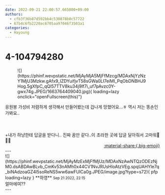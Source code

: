 ```yaml
---
date: 2022-09-21 22:00:57.665000+09:00
authors:
  - cfb3f36b87d592bb4c530878b0c57722
  - 67b4c6fb2220ac6705aa97046f3503a1
categories:
  - Hayoung
---
```


# 4-104794280

<div class="post-container" markdown="1">
<div class="content-container md-sidebar__scrollwrap" markdown="1">


<figure markdown="1">
![](https://phinf.wevpstatic.net/MjAyMjA5MjFfMzcg/MDAxNjYzNzY1MjU3Mzkw.gAfx9_lZDYuifjvT58sGWa0LI7eiMI_PqObDNBHJ9Hog.5gXfpC_qQI57TTV8ku34j9If7i_uf7pAvzc0Y-gwx74g.JPEG/1663764409040.jpg){ loading=lazy onclick="openFullscreen(this)"}
</figure>
응원봉 가성비 저렴하게 생각해서 만들어봤는데 겁나게 망했어요...ㅎ 역시 저는 똥손인가봐요..<br><br><br><br>+내가 하냥한테 답글을 받다니.. 진짜 꿈만 같다..이 초라한 곳에 답글 달아줘서 고마워💚🍀🍀

</div>
</div>

<div style="text-align: right;" markdown="1">
<a href="https://weverse.io/fromis9/fanpost/4-104794280" style="text-align: right;">:material-share:{.big-emoji}</a>
</div>
---

<div class="comments-container md-sidebar__scrollwrap" markdown="1">
<div class="comment" markdown="1">
<div class='id-container' markdown="1">
![](https://phinf.wevpstatic.net/MjAyMzExMjFfMjUz/MDAxNzAwNTQzODEzNjM0.dsABDAwBLvb_CmKv53nAMh0x44CV1NvJRUsHloAtzVEg.spqUAHYle7q_biNAdzoaGZ4l5soReNS5ww6awFUlCa0g.JPEG/image.jpg?type=s72){ pfp loading=lazy }
**<span class="artist">하영</span>** <small>Sep 21 2022, 22:15</small><br>
</div>
<div class='comment-body' markdown="1">
얼마에여??
</div>
</div>
</div>
---
